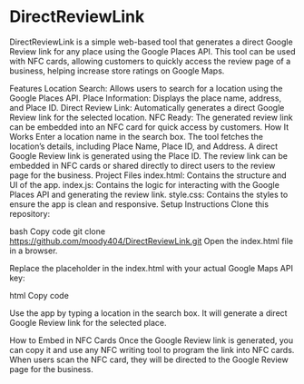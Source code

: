 # DirectReviewLink

DirectReviewLink is a simple web-based tool that generates a direct Google Review link for any place using the Google Places API. This tool can be used with NFC cards, allowing customers to quickly access the review page of a business, helping increase store ratings on Google Maps.

Features
Location Search: Allows users to search for a location using the Google Places API.
Place Information: Displays the place name, address, and Place ID.
Direct Review Link: Automatically generates a direct Google Review link for the selected location.
NFC Ready: The generated review link can be embedded into an NFC card for quick access by customers.
How It Works
Enter a location name in the search box.
The tool fetches the location’s details, including Place Name, Place ID, and Address.
A direct Google Review link is generated using the Place ID.
The review link can be embedded in NFC cards or shared directly to direct users to the review page for the business.
Project Files
index.html: Contains the structure and UI of the app.
index.js: Contains the logic for interacting with the Google Places API and generating the review link.
style.css: Contains the styles to ensure the app is clean and responsive.
Setup Instructions
Clone this repository:

bash
Copy code
git clone https://github.com/moody404/DirectReviewLink.git
Open the index.html file in a browser.

Replace the placeholder in the index.html with your actual Google Maps API key:

html
Copy code
<script
  src="https://maps.googleapis.com/maps/api/js?key=YOUR_API_KEY&callback=initMap&libraries=places&v=weekly"
  defer
></script>
Use the app by typing a location in the search box. It will generate a direct Google Review link for the selected place.

How to Embed in NFC Cards
Once the Google Review link is generated, you can copy it and use any NFC writing tool to program the link into NFC cards. When users scan the NFC card, they will be directed to the Google Review page for the business.
